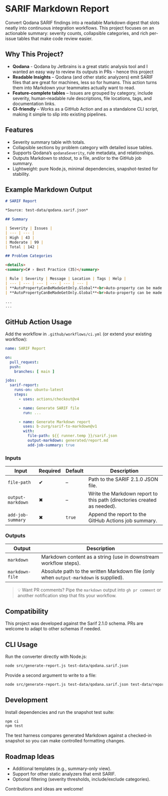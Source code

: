 # SARIF Markdown Report

Convert Qodana SARIF findings into a readable Markdown digest that slots neatly into continuous integration workflows.  This project focuses on an actionable summary: severity counts, collapsible categories, and rich per-issue tables that make code review easier.

## Why This Project?

- **Qodana** - Qodana by Jetbrains is a great static analysis tool and I wanted an easy way to review its outputs in PRs - hence this project
- **Readable Insights** – Qodana (and other static analyzers) emit SARIF files that are great for machines, less so for humans. This action turns them into Markdown your teammates actually want to read.
- **Feature-complete tables** – Issues are grouped by category, include severity, human-readable rule descriptions, file locations, tags, and documentation links.
- **CI-friendly** – Works as a GitHub Action and as a standalone CLI script, making it simple to slip into existing pipelines.

## Features

- Severity summary table with totals.
- Collapsible sections by problem category with detailed issue tables.
- Supports Qodana’s `qodanaSeverity`, rule metadata, and relationships.
- Outputs Markdown to stdout, to a file, and/or to the GitHub job summary.
- Lightweight: pure Node.js, minimal dependencies, snapshot-tested for stability.

## Example Markdown Output

```md
# SARIF Report

*Source: test-data/qodana.sarif.json*

## Summary

| Severity | Issues |
| --- | --- |
| High | 43 |
| Moderate | 99 |
| Total | 142 |

## Problem Categories

<details>
<summary>C# › Best Practice (35)</summary>

| Rule | Severity | Message | Location | Tags | Help |
| --- | --- | --- | --- | --- | --- |
| **AutoPropertyCanBeMadeGetOnly.Global**<br>Auto-property can be made get-only: Non-private accessibility | Moderate | Auto-property can be made get-only | src/API/DTOs/UpdateCategoryDto.cs:9 | C#, .NET 9.0 | [Docs](https://www.jetbrains.com/help/resharper/AutoPropertyCanBeMadeGetOnly.Global.html) |
| **AutoPropertyCanBeMadeGetOnly.Global**<br>Auto-property can be made get-only: Non-private accessibility | Moderate | Auto-property can be made get-only | src/Domain/Base/Entity.cs:5 | C#, .NET 9.0 | [Docs](https://www.jetbrains.com/help/resharper/AutoPropertyCanBeMadeGetOnly.Global.html) |

...
...
```

## GitHub Action Usage

Add the workflow in `.github/workflows/ci.yml` (or extend your existing workflow):

```yaml
name: SARIF Report

on:
  pull_request:
  push:
    branches: [ main ]

jobs:
  sarif-report:
    runs-on: ubuntu-latest
    steps:
      - uses: actions/checkout@v4

      - name: Generate SARIF file
        run: ...

      - name: Generate Markdown report
        uses: b-zurg/sarif-to-markdown@v1
        with:
          file-path: ${{ runner.temp }}/sarif.json
          output-markdown: generated/report.md
          add-job-summary: true
```

### Inputs

| Input | Required | Default | Description |
| --- | --- | --- | --- |
| `file-path` | ✔ | – | Path to the SARIF 2.1.0 JSON file. |
| `output-markdown` | ✖ | – | Write the Markdown report to this path (directories created as needed). |
| `add-job-summary` | ✖ | `true` | Append the report to the GitHub Actions job summary. |

### Outputs

| Output | Description |
| --- | --- |
| `markdown` | Markdown content as a string (use in downstream workflow steps). |
| `markdown-file` | Absolute path to the written Markdown file (only when `output-markdown` is supplied). |

> 💡 Want PR comments? Pipe the `markdown` output into `gh pr comment` or another notification step that fits your workflow.

## Compatibility

This project was developed against the Sarif 2.1.0 schema. PRs are welcome to adapt to other schemas if needed.


## CLI Usage

Run the converter directly with Node.js:

```bash
node src/generate-report.js test-data/qodana.sarif.json
```

Provide a second argument to write to a file:

```bash
node src/generate-report.js test-data/qodana.sarif.json test-data/report.md
```

## Development

Install dependencies and run the snapshot test suite:

```bash
npm ci
npm test
```

The test harness compares generated Markdown against a checked-in snapshot so you can make controlled formatting changes.

## Roadmap Ideas

- Additional templates (e.g., summary-only view).
- Support for other static analyzers that emit SARIF.
- Optional filtering (severity thresholds, include/exclude categories).

Contributions and ideas are welcome!
